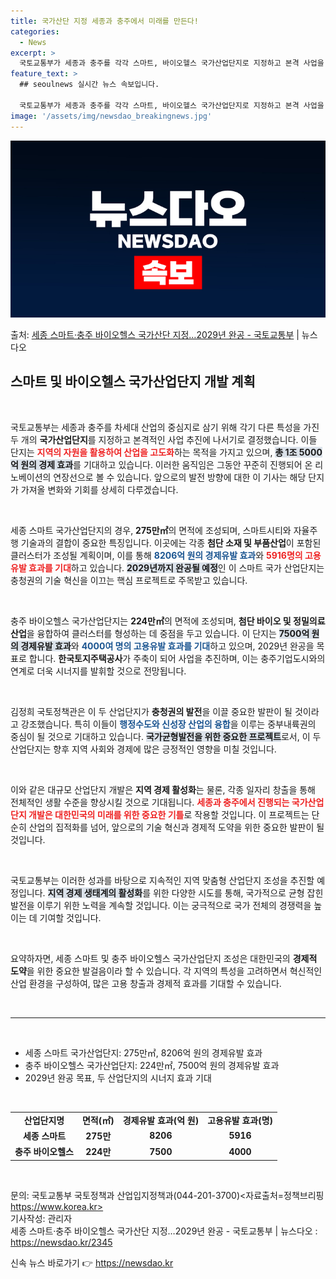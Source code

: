 ```yaml
---
title: 국가산단 지정 세종과 충주에서 미래를 만든다!
categories:
  - News
excerpt: >
  국토교통부가 세종과 충주를 각각 스마트, 바이오헬스 국가산업단지로 지정하고 본격 사업을 추진한다고 29일 밝…
feature_text: >
  ## seoulnews 실시간 뉴스 속보입니다.

  국토교통부가 세종과 충주를 각각 스마트, 바이오헬스 국가산업단지로 지정하고 본격 사업을 추진한다고 29일 밝…
image: '/assets/img/newsdao_breakingnews.jpg'
---
```


![뉴스다오 속보](/assets/img/newsdao_breakingnews.jpg)

<p>출처: <a href="https://newsdao.kr/2345" rel="dofollow">세종 스마트·충주 바이오헬스 국가산단 지정…2029년 완공 - 국토교통부</a> | 뉴스다오</p>

<h2 data-ke-size="size26">스마트 및 바이오헬스 국가산업단지 개발 계획</h2>

<p data-ke-size="size16">&nbsp;</p>

국토교통부는 세종과 충주를 차세대 산업의 중심지로 삼기 위해 각기 다른 특성을 가진 두 개의 <b>국가산업단지</b>를 지정하고 본격적인 사업 추진에 나서기로 결정했습니다. 이들 단지는 <b><span style="color: #ee2323;">지역의 자원을 활용하여 산업을 고도화</span></b>하는 목적을 가지고 있으며, <b><span style="background-color: #21538527;">총 1조 5000억 원의 경제 효과</span></b>를 기대하고 있습니다. 이러한 움직임은 그동안 꾸준히 진행되어 온 리노베이션의 연장선으로 볼 수 있습니다. 앞으로의 발전 방향에 대한 이 기사는 해당 단지가 가져올 변화와 기회를 상세히 다루겠습니다.

<p data-ke-size="size16">&nbsp;</p>

세종 스마트 국가산업단지의 경우, <b>275만㎡</b>의 면적에 조성되며, 스마트시티와 자율주행 기술과의 결합이 중요한 특징입니다. 이곳에는 각종 <b>첨단 소재 및 부품산업</b>이 포함된 클러스터가 조성될 계획이며, 이를 통해 <b><span style="color: #1a5490;">8206억 원의 경제유발 효과</span></b>와 <b><span style="color: #ee2323;">5916명의 고용유발 효과를 기대</span></b>하고 있습니다. <b><span style="background-color: #21538527;">2029년까지 완공될 예정</span></b>인 이 스마트 국가 산업단지는 충청권의 기술 혁신을 이끄는 핵심 프로젝트로 주목받고 있습니다.

<p data-ke-size="size16">&nbsp;</p>

충주 바이오헬스 국가산업단지는 <b>224만㎡</b>의 면적에 조성되며, <b>첨단 바이오 및 정밀의료 산업</b>을 융합하여 클러스터를 형성하는 데 중점을 두고 있습니다. 이 단지는 <b><span style="background-color: #21538527;">7500억 원의 경제유발 효과</span></b>와 <b><span style="color: #1a5490;">4000여 명의 고용유발 효과를 기대</span></b>하고 있으며, 2029년 완공을 목표로 합니다. <b>한국토지주택공사</b>가 주축이 되어 사업을 추진하며, 이는 충주기업도시와의 연계로 더욱 시너지를 발휘할 것으로 전망됩니다.

<p data-ke-size="size16">&nbsp;</p>

김정희 국토정책관은 이 두 산업단지가 <b>충청권의 발전</b>을 이끌 중요한 발판이 될 것이라고 강조했습니다. 특히 이들이 <b><span style="color: #1a5490;">행정수도와 신성장 산업의 융합</span></b>을 이루는 중부내륙권의 중심이 될 것으로 기대하고 있습니다. <b><span style="background-color: #21538527;">국가균형발전을 위한 중요한 프로젝트</span></b>로서, 이 두 산업단지는 향후 지역 사회와 경제에 많은 긍정적인 영향을 미칠 것입니다.

<p data-ke-size="size16">&nbsp;</p>

이와 같은 대규모 산업단지 개발은 <b>지역 경제 활성화</b>는 물론, 각종 일자리 창출을 통해 전체적인 생활 수준을 향상시킬 것으로 기대됩니다. <b><span style="color: #ee2323;">세종과 충주에서 진행되는 국가산업단지 개발은 대한민국의 미래를 위한 중요한 기틀</span></b>로 작용할 것입니다. 이 프로젝트는 단순히 산업의 집적화를 넘어, 앞으로의 기술 혁신과 경제적 도약을 위한 중요한 발판이 될 것입니다.

<p data-ke-size="size16">&nbsp;</p>

국토교통부는 이러한 성과를 바탕으로 지속적인 지역 맞춤형 산업단지 조성을 추진할 예정입니다. <b><span style="background-color: #21538527;">지역 경제 생태계의 활성화</span></b>를 위한 다양한 시도를 통해, 국가적으로 균형 잡힌 발전을 이루기 위한 노력을 계속할 것입니다. 이는 궁극적으로 국가 전체의 경쟁력을 높이는 데 기여할 것입니다.

<p data-ke-size="size16">&nbsp;</p>

요약하자면, 세종 스마트 및 충주 바이오헬스 국가산업단지 조성은 대한민국의 <b>경제적 도약</b>을 위한 중요한 발걸음이라 할 수 있습니다. 각 지역의 특성을 고려하면서 혁신적인 산업 환경을 구성하여, 많은 고용 창출과 경제적 효과를 기대할 수 있습니다.

<p data-ke-size="size16">&nbsp;</p>

<hr>

<p data-ke-size="size16">&nbsp;</p>

<ul>
    <li>세종 스마트 국가산업단지: 275만㎡, 8206억 원의 경제유발 효과</li>
    <li>충주 바이오헬스 국가산업단지: 224만㎡, 7500억 원의 경제유발 효과</li>
    <li>2029년 완공 목표, 두 산업단지의 시너지 효과 기대</li>
</ul>

<p data-ke-size="size16">&nbsp;</p>

<table>
    <tr>
        <td style="text-align: center; height: 17px;"><b>산업단지명</b></td>
        <td style="text-align: center; height: 17px;"><b>면적(㎡)</b></td>
        <td style="text-align: center; height: 17px;"><b>경제유발 효과(억 원)</b></td>
        <td style="text-align: center; height: 17px;"><b>고용유발 효과(명)</b></td>
    </tr>
    <tr>
        <td style="text-align: center; height: 17px;"><b>세종 스마트</b></td>
        <td style="text-align: center; height: 17px;"><b>275만</b></td>
        <td style="text-align: center; height: 17px;"><b>8206</b></td>
        <td style="text-align: center; height: 17px;"><b>5916</b></td>
    </tr>
    <tr>
        <td style="text-align: center; height: 17px;"><b>충주 바이오헬스</b></td>
        <td style="text-align: center; height: 17px;"><b>224만</b></td>
        <td style="text-align: center; height: 17px;"><b>7500</b></td>
        <td style="text-align: center; height: 17px;"><b>4000</b></td>
    </tr>
</table>

<p data-ke-size="size16">&nbsp;</p>

문의: 국토교통부 국토정책과 산업입지정책과(044-201-3700)<자료출처=정책브리핑 https://www.korea.kr>  
기사작성: 관리자  
세종 스마트·충주 바이오헬스 국가산단 지정…2029년 완공 - 국토교통부 | 뉴스다오  : https://newsdao.kr/2345 

신속 뉴스 바로가기 👉 <a href="https://newsdao.kr" rel="dofollow">https://newsdao.kr</a>


